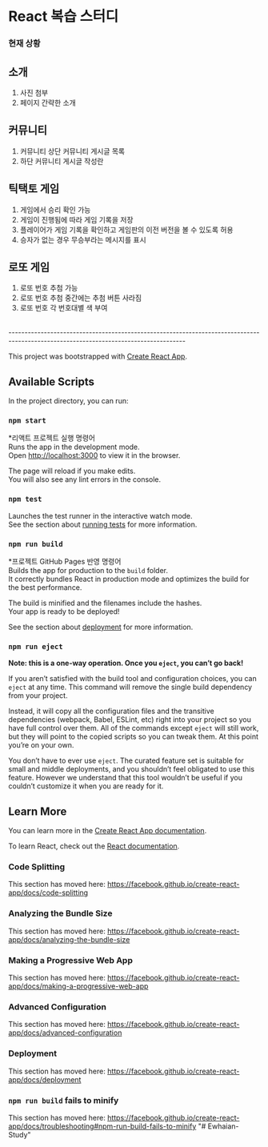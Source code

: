 # React 복습 스터디

### 현재 상황

## 소개
1. 사진 첨부
2. 페이지 간략한 소개

## 커뮤니티
1. 커뮤니티 상단 커뮤니티 게시글 목록
2. 하단 커뮤니티 게시글 작성란

## 틱택토 게임
1. 게임에서 승리 확인 가능
2. 게임이 진행됨에 따라 게임 기록을 저장
3. 플레이어가 게임 기록을 확인하고 게임판의 이전 버전을 볼 수 있도록 허용
4. 승자가 없는 경우 무승부라는 메시지를 표시

## 로또 게임
1. 로또 번호 추첨 가능
2. 로또 번호 추첨 중간에는 추첨 버튼 사라짐
3. 로또 번호 각 번호대별 색 부여
<br>
-------------------------------------------------------------------------------------------------------------------------------------

This project was bootstrapped with [Create React App](https://github.com/facebook/create-react-app).

## Available Scripts

In the project directory, you can run:

### `npm start`

*리액트 프로젝트 실행 명령어<br>
Runs the app in the development mode.<br />
Open [http://localhost:3000](http://localhost:3000) to view it in the browser.

The page will reload if you make edits.<br />
You will also see any lint errors in the console.

### `npm test`

Launches the test runner in the interactive watch mode.<br />
See the section about [running tests](https://facebook.github.io/create-react-app/docs/running-tests) for more information.

### `npm run build`
*프로젝트 GitHub Pages 반영 명령어<br>
Builds the app for production to the `build` folder.<br />
It correctly bundles React in production mode and optimizes the build for the best performance.

The build is minified and the filenames include the hashes.<br />
Your app is ready to be deployed!

See the section about [deployment](https://facebook.github.io/create-react-app/docs/deployment) for more information.

### `npm run eject`

**Note: this is a one-way operation. Once you `eject`, you can’t go back!**

If you aren’t satisfied with the build tool and configuration choices, you can `eject` at any time. This command will remove the single build dependency from your project.

Instead, it will copy all the configuration files and the transitive dependencies (webpack, Babel, ESLint, etc) right into your project so you have full control over them. All of the commands except `eject` will still work, but they will point to the copied scripts so you can tweak them. At this point you’re on your own.

You don’t have to ever use `eject`. The curated feature set is suitable for small and middle deployments, and you shouldn’t feel obligated to use this feature. However we understand that this tool wouldn’t be useful if you couldn’t customize it when you are ready for it.

## Learn More

You can learn more in the [Create React App documentation](https://facebook.github.io/create-react-app/docs/getting-started).

To learn React, check out the [React documentation](https://reactjs.org/).

### Code Splitting

This section has moved here: https://facebook.github.io/create-react-app/docs/code-splitting

### Analyzing the Bundle Size

This section has moved here: https://facebook.github.io/create-react-app/docs/analyzing-the-bundle-size

### Making a Progressive Web App

This section has moved here: https://facebook.github.io/create-react-app/docs/making-a-progressive-web-app

### Advanced Configuration

This section has moved here: https://facebook.github.io/create-react-app/docs/advanced-configuration

### Deployment

This section has moved here: https://facebook.github.io/create-react-app/docs/deployment

### `npm run build` fails to minify

This section has moved here: https://facebook.github.io/create-react-app/docs/troubleshooting#npm-run-build-fails-to-minify
"# Ewhaian-Study" 
